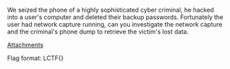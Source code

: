 We seized the phone of a highly sophisticated cyber criminal, he hacked into a user's computer and deleted their backup passwords. Fortunately the user had network capture running, can you investigate the network capture and the criminal's phone dump to retrieve the victim's lost data.

[Attachments](https://drive.google.com/drive/folders/1dQQnMuPgBK9p_INUOWOkTx6EtL-D7w4c)

Flag format: LCTF{}